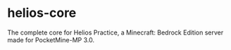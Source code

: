 # helios-core
The complete core for Helios Practice, a Minecraft: Bedrock Edition server made for PocketMine-MP 3.0.

